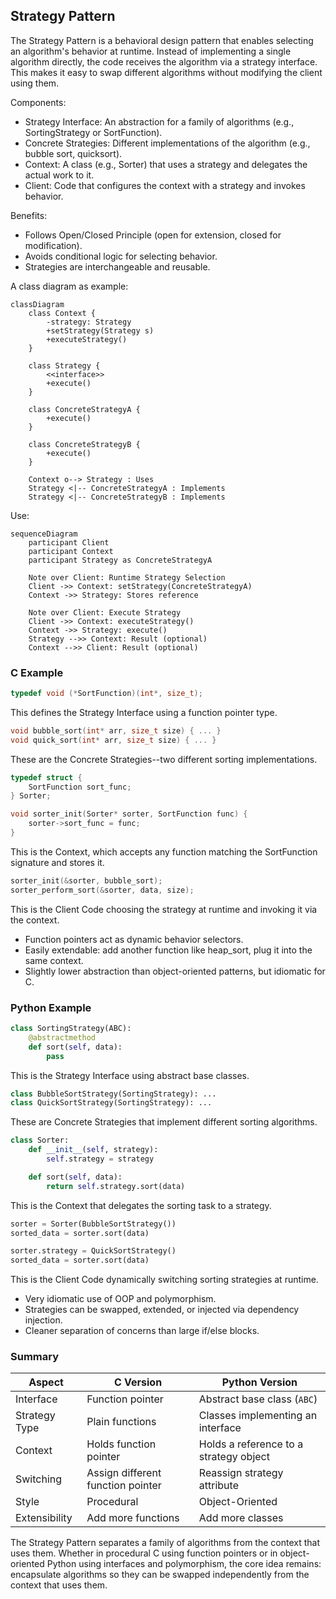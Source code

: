 
## Strategy Pattern

The Strategy Pattern is a behavioral design pattern that enables selecting an algorithm's
behavior at runtime. Instead of implementing a single algorithm directly, the code receives
the algorithm via a strategy interface. This makes it easy to swap different algorithms
without modifying the client using them.

Components:
- Strategy Interface: An abstraction for a family of algorithms (e.g., SortingStrategy or SortFunction).
- Concrete Strategies: Different implementations of the algorithm (e.g., bubble sort, quicksort).
- Context: A class (e.g., Sorter) that uses a strategy and delegates the actual work to it.
- Client: Code that configures the context with a strategy and invokes behavior.

Benefits:
- Follows Open/Closed Principle (open for extension, closed for modification).
- Avoids conditional logic for selecting behavior.
- Strategies are interchangeable and reusable.


A class diagram as example:
```mermaid
classDiagram
    class Context {
        -strategy: Strategy
        +setStrategy(Strategy s)
        +executeStrategy()
    }

    class Strategy {
        <<interface>>
        +execute()
    }

    class ConcreteStrategyA {
        +execute()
    }

    class ConcreteStrategyB {
        +execute()
    }

    Context o--> Strategy : Uses
    Strategy <|-- ConcreteStrategyA : Implements
    Strategy <|-- ConcreteStrategyB : Implements
```

Use:
```mermaid
sequenceDiagram
    participant Client
    participant Context
    participant Strategy as ConcreteStrategyA

    Note over Client: Runtime Strategy Selection
    Client ->> Context: setStrategy(ConcreteStrategyA)
    Context ->> Strategy: Stores reference

    Note over Client: Execute Strategy
    Client ->> Context: executeStrategy()
    Context ->> Strategy: execute()
    Strategy -->> Context: Result (optional)
    Context -->> Client: Result (optional)
```



### C Example

```c
typedef void (*SortFunction)(int*, size_t);
```

This defines the Strategy Interface using a function pointer type.

```c
void bubble_sort(int* arr, size_t size) { ... }
void quick_sort(int* arr, size_t size) { ... }
````

These are the Concrete Strategies--two different sorting implementations.

```c
typedef struct {
    SortFunction sort_func;
} Sorter;

void sorter_init(Sorter* sorter, SortFunction func) {
    sorter->sort_func = func;
}
```

This is the Context, which accepts any function matching the SortFunction signature and stores it.

```c
sorter_init(&sorter, bubble_sort);
sorter_perform_sort(&sorter, data, size);
```

This is the Client Code choosing the strategy at runtime and invoking it via the context.

- Function pointers act as dynamic behavior selectors.
- Easily extendable: add another function like heap_sort, plug it into the same context.
- Slightly lower abstraction than object-oriented patterns, but idiomatic for C.


### Python Example

```python
class SortingStrategy(ABC):
    @abstractmethod
    def sort(self, data):
        pass
```

This is the Strategy Interface using abstract base classes.

```python
class BubbleSortStrategy(SortingStrategy): ...
class QuickSortStrategy(SortingStrategy): ...
```

These are Concrete Strategies that implement different sorting algorithms.

```python
class Sorter:
    def __init__(self, strategy):
        self.strategy = strategy

    def sort(self, data):
        return self.strategy.sort(data)
```

This is the Context that delegates the sorting task to a strategy.

```python
sorter = Sorter(BubbleSortStrategy())
sorted_data = sorter.sort(data)

sorter.strategy = QuickSortStrategy()
sorted_data = sorter.sort(data)
```

This is the Client Code dynamically switching sorting strategies at runtime.

- Very idiomatic use of OOP and polymorphism.
- Strategies can be swapped, extended, or injected via dependency injection.
- Cleaner separation of concerns than large if/else blocks.


### Summary

| Aspect        | C Version                           | Python Version                         |
|---------------|-------------------------------------|----------------------------------------|
| Interface     | Function pointer                    | Abstract base class (`ABC`)            |
| Strategy Type | Plain functions                     | Classes implementing an interface      |
| Context       | Holds function pointer              | Holds a reference to a strategy object |
| Switching     | Assign different function pointer   | Reassign strategy attribute            |
| Style         | Procedural                          | Object-Oriented                        |
| Extensibility | Add more functions                  | Add more classes                       |


The Strategy Pattern separates a family of algorithms from the context that uses them. Whether in
procedural C using function pointers or in object-oriented Python using interfaces and polymorphism,
the core idea remains: encapsulate algorithms so they can be swapped independently from the context
that uses them.

